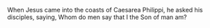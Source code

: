 When Jesus came into the coasts of Caesarea Philippi, he asked his disciples, saying, Whom do men say that I the Son of man am?
